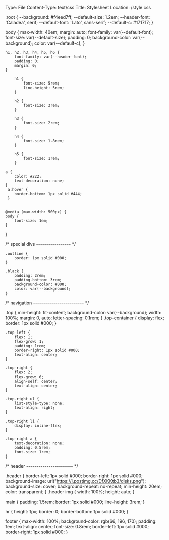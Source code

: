 Type: File
Content-Type: text/css
Title: Stylesheet
Location: /style.css

:root {
    --background: #f4eed7ff;
    --default-size: 1.2em;
    --header-font: 'Caladea', serif;
    --default-font: 'Lato', sans-serif;
    --default-c: #171717;
}


body {
    max-width: 40em;
    margin: auto;
    font-family: var(--default-font);
    font-size: var(--default-size);
    padding: 0;
    background-color: var(--background);
    color: var(--default-c);
    }

    h1, h2, h3, h4, h5, h6 {
        font-family: var(--header-font);
        padding: 0;
        margin: 0;
    }

        h1 {
            font-size: 5rem;
            line-height: 5rem;
        }

        h2 {
            font-size: 3rem;
        }

        h3 {
            font-size: 2rem;
        }

        h4 {
            font-size: 1.8rem;
        }

        h5 {
            font-size: 1rem;
        }

    a {
        color: #222;
        text-decoration: none;
    }
     a:hover {
        border-bottom: 1px solid #444;
     }


    @media (max-width: 500px) {
	body {
		font-size: 1em;
	}
}


/* special divs ----------------- */

    .outline {
        border: 1px solid #000;
    }

    .black {
        padding: 2rem;
        padding-bottom: 3rem;
        background-color: #000;
        color: var(--background);
    }


/* navigation ------------------------- */

.top {
	min-height: fit-content;
	background-color: var(--background);
	width: 100%;
    margin: 0, auto;
    letter-spacing: 0.1rem;
}
    .top-container {
        display: flex;
        border: 1px solid #000;
    }

	.top-left {
		flex: 1;
		flex-grow: 1;
        padding: 1rem;
        border-right: 1px solid #000;
        text-align: center;
	}

	.top-right {
		flex: 2;
        flex-grow: 6;
        align-self: center;
        text-align: center;
	}

	.top-right ul {
	    list-style-type: none;
	    text-align: right;
	}

	.top-right li {
	    display: inline-flex;
    }

    .top-right a {
        text-decoration: none;
        padding: 0.5rem;
        font-size: 1rem;
    }

/* header ----------------------- */

.header {
    border-left: 1px solid #000;
    border-right: 1px solid #000;
    background-image: url("https://i.postimg.cc/DfXKKtb3/disks.png");
    background-size: cover;
    background-repeat: no-repeat;
    min-height: 20em;
    color: transparent;
}
    .header img {
        width: 100%;
        height: auto;
}

main {
    padding: 1.5rem;
    border: 1px solid #000;
    line-height: 3rem;
}

hr {
    height: 1px;
    border: 0;
    border-bottom: 1px solid #000;
}

footer {
        max-width: 100%;
        background-color: rgb(66, 196, 170);
        padding: 1em;
        text-align: center;
        font-size: 0.8rem;
        border-left: 1px solid #000;
        border-right: 1px solid #000;
    }